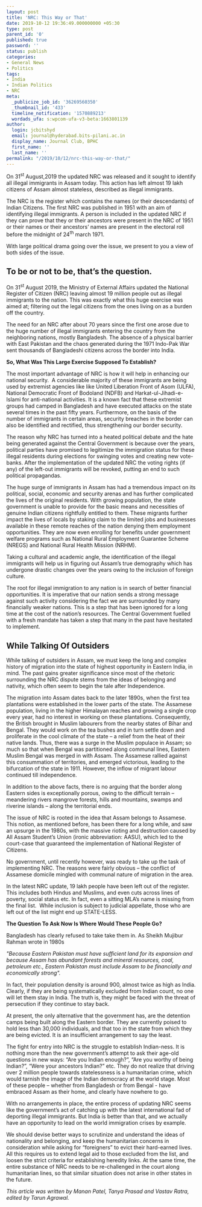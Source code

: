 ```yaml
---
layout: post
title: 'NRC: This Way or That'
date: 2019-10-12 19:36:49.000000000 +05:30
type: post
parent_id: '0'
published: true
password: ''
status: publish
categories:
- General News
- Politics
tags:
- India
- Indian Politics
- NRC
meta:
  _publicize_job_id: '36269560350'
  _thumbnail_id: '433'
  timeline_notification: '1570889213'
  wordads_ufa: s:wpcom-ufa-v3-beta:1663801139
author:
  login: jcbitshyd
  email: journal@hyderabad.bits-pilani.ac.in
  display_name: Journal Club, BPHC
  first_name: ''
  last_name: ''
permalink: "/2019/10/12/nrc-this-way-or-that/"
---
```

<p><!-- wp:paragraph --></p>
<p>
On 31<sup>st</sup> August,2019 the updated NRC was released and it sought to identify all illegal immigrants in Assam today. This action has left almost 19 lakh citizens of Assam almost stateless, described as illegal immigrants.&nbsp;&nbsp;&nbsp;</p>
<p><!-- /wp:paragraph --></p>
<p><!-- wp:paragraph --></p>
<p>The NRC is the register which contains the names (or their descendants) of Indian Citizens.&nbsp;The first NRC was published in 1951 with an aim of identifying illegal immigrants. A person is included in the updated NRC if they can prove that they or their ancestors were present in the NRC of 1951 or their names or their ancestors’ names are present in the electoral roll before the midnight of 24<sup>th</sup> march 1971.</p>
<p><!-- /wp:paragraph --></p>
<p><!-- wp:paragraph --></p>
<p>With large political drama going over the issue, we present to you a view of both sides of the issue.</p>
<p><!-- /wp:paragraph --></p>
<p><!-- wp:heading --></p>
<h2>To be or not to be, that’s the question.</h2>
<p><!-- /wp:heading --></p>
<p><!-- wp:paragraph --></p>
<p>On 31<sup>st</sup> August 2019, the Ministry of External Affairs updated the National Register of Citizen (NRC) leaving almost 19 million people out as illegal immigrants to the nation. This was exactly what this huge exercise was aimed at; filtering out the legal citizens from the ones living on as a burden off the country.&nbsp;</p>
<p><!-- /wp:paragraph --></p>
<p><!-- wp:paragraph --></p>
<p>The need for an NRC after about 70 years since the first one arose due to the huge number of illegal immigrants entering the country from the neighboring nations, mostly Bangladesh. The absence of a physical barrier with East Pakistan and the chaos generated during the 1971 Indo-Pak War sent thousands of Bangladeshi citizens across the border into India.&nbsp;</p>
<p><!-- /wp:paragraph --></p>
<p><!-- wp:paragraph --></p>
<p><strong>So, What Was This Large Exercise Supposed To Establish?</strong></p>
<p><!-- /wp:paragraph --></p>
<p><!-- wp:paragraph --></p>
<p>The most important advantage of NRC is how it will help in enhancing our national security.&nbsp; A considerable majority of these immigrants are being used by extremist agencies like like United Liberation Front of Asom (ULFA), National Democratic Front of Bodoland (NDFB) and Harkat-ul-Jihadi-e-Islami for anti-national activities. It is a known fact that these extremist groups had camped in Bangladesh and have executed attacks on the state several times in the past fifty years. Furthermore, on the basis of the number of immigrants in certain areas, security breaches in the border can also be identified and rectified, thus strengthening our border security.</p>
<p><!-- /wp:paragraph --></p>
<p><!-- wp:paragraph --></p>
<p>The reason why NRC has turned into a heated political debate and the hate being generated against the Central Government is because over the years, political parties have promised to legitimize the immigration status for these illegal residents during elections for swinging votes and creating new vote-banks. After the implementation of the updated NRC the voting rights (if any) of the left-out immigrants will be revoked, putting an end to such political propagandas.&nbsp;</p>
<p><!-- /wp:paragraph --></p>
<p><!-- wp:paragraph --></p>
<p>The huge surge of immigrants in Assam has had a tremendous impact on its political, social, economic and security arenas and has further complicated the lives of the original residents. With growing population, the state government is unable to provide for the basic means and necessities of genuine Indian citizens rightfully entitled to them. These migrants further impact the lives of locals by staking claim to the limited jobs and businesses available in these remote reaches of the nation denying them employment opportunities. They are now even enrolling for benefits under government welfare programs such as National Rural Employment Guarantee Scheme (NREGS) and National Rural Health Mission (NRHM).</p>
<p><!-- /wp:paragraph --></p>
<p><!-- wp:paragraph --></p>
<p>Taking a cultural and academic angle, the identification of the illegal immigrants will help us in figuring out Assam’s true demography which has undergone drastic changes over the years owing to the inclusion of foreign culture.&nbsp;</p>
<p><!-- /wp:paragraph --></p>
<p><!-- wp:paragraph --></p>
<p>The root for illegal immigration to any nation is in search of better financial opportunities. It is imperative that our nation sends a strong message against such activity considering the fact we are surrounded by many financially weaker nations. This is a step that has been ignored for a long time at the cost of the nation’s resources. The Central Government fuelled with a fresh mandate has taken a step that many in the past have hesitated to implement.&nbsp;</p>
<p><!-- /wp:paragraph --></p>
<p><!-- wp:heading --></p>
<h2>While Talking Of Outsiders</h2>
<p><!-- /wp:heading --></p>
<p><!-- wp:paragraph --></p>
<p>While talking of outsiders in Assam, we must keep the long and complex history of migration into the state of highest opportunity in Eastern India, in mind. The past gains greater significance since most of the rhetoric surrounding the NRC dispute stems from the ideas of belonging and nativity, which often seem to begin the tale after Independence.</p>
<p><!-- /wp:paragraph --></p>
<p><!-- wp:paragraph --></p>
<p>The migration into Assam dates back to the later 1890s, when the first tea plantations were established in the lower parts of the state. The Assamese population, living in the higher Himalayan reaches and growing a single crop every year, had no interest in working on these plantations. Consequently, the British brought in Muslim labourers from the nearby states of Bihar and Bengal. They would work on the tea bushes and in turn settle down and proliferate in the cool climate of the state – a relief from the heat of their native lands. Thus, there was a surge in the Muslim populace in Assam; so much so that when Bengal was partitioned along communal lines, Eastern Muslim Bengal was merged in with Assam. The Assamese rallied against this consummation of territories, and emerged victorious, leading to the bifurcation of the state in 1911. However, the inflow of migrant labour continued till independence.</p>
<p><!-- /wp:paragraph --></p>
<p><!-- wp:paragraph --></p>
<p>In addition to the above facts, there is no arguing that the border along Eastern sides is exceptionally porous, owing to the difficult terrain – meandering rivers mangrove forests, hills and mountains, swamps and riverine islands – along the territorial ends.</p>
<p><!-- /wp:paragraph --></p>
<p><!-- wp:paragraph --></p>
<p>The issue of NRC is rooted in the idea that Assam belongs to Assamese. This notion, as mentioned before, has been there for a long while, and saw an upsurge in the 1980s, with the massive rioting and destruction caused by All Assam Student’s Union (ironic abbreviation: AASU), which led to the court-case that guaranteed the implementation of National Register of Citizens.</p>
<p><!-- /wp:paragraph --></p>
<p><!-- wp:paragraph --></p>
<p>No government, until recently however, was ready to take up the task of implementing NRC. The reasons were fairly obvious – the conflict of Assamese domicile mingled with communal nature of migration in the area.&nbsp;&nbsp;</p>
<p><!-- /wp:paragraph --></p>
<p><!-- wp:paragraph --></p>
<p>In the latest NRC update, 19 lakh people have been left out of the register. This includes both Hindus and Muslims, and even cuts across lines of poverty, social status etc. In fact, even a sitting MLA’s name is missing from the final list.&nbsp; While inclusion is subject to judicial appellate, those who are left out of the list might end up STATE-LESS.&nbsp;</p>
<p><!-- /wp:paragraph --></p>
<p><!-- wp:paragraph --></p>
<p><strong>The Question To Ask Now Is Where Would These People Go?</strong></p>
<p><!-- /wp:paragraph --></p>
<p><!-- wp:paragraph --></p>
<p>Bangladesh has clearly refused to take take them in. As Sheikh Mujibur Rahman wrote in 1980s&nbsp;</p>
<p><!-- /wp:paragraph --></p>
<p><!-- wp:paragraph --></p>
<p><em>"Because Eastern Pakistan must have sufficient land for its expansion and because Assam has abundant forests and mineral resources, coal, petroleum etc., Eastern Pakistan must include Assam to be financially and economically strong".&nbsp;</em></p>
<p><!-- /wp:paragraph --></p>
<p><!-- wp:paragraph --></p>
<p>In fact, their population density is around 900, almost twice as high as India. Clearly, if they are being systematically excluded from Indian count, no one will let them stay in India. The truth is, they might be faced with the threat of persecution if they continue to stay back.</p>
<p><!-- /wp:paragraph --></p>
<p><!-- wp:paragraph --></p>
<p>At present, the only alternative that the government has, are the detention camps being built along the Eastern border. They are currently poised to hold less than 30,000 individuals, and that too in the state from which they are being evicted. It is an insufficient arrangement to say the least.</p>
<p><!-- /wp:paragraph --></p>
<p><!-- wp:paragraph --></p>
<p>The fight for entry into NRC is the struggle to establish Indian-ness. It is nothing more than the new government’s attempt to ask their age-old questions in new ways: “Are you Indian enough?”, “Are you worthy of being Indian?”, “Were your ancestors Indian?” etc. They do not realize that driving over 2 million people towards statelessness is a humanitarian crime, which would tarnish the image of the Indian democracy at the world stage. Most of these people – whether from Bangladesh or from Bengal - have embraced Assam as their home, and clearly have nowhere to go.</p>
<p><!-- /wp:paragraph --></p>
<p><!-- wp:paragraph --></p>
<p>With no arrangements in place, the entire process of updating NRC seems like the government’s act of catching up with the latest international fad of deporting illegal immigrants. But India is better than that, and we actually have an opportunity to lead on the world immigration crises by example.&nbsp;</p>
<p><!-- /wp:paragraph --></p>
<p><!-- wp:paragraph --></p>
<p>We should devise better ways to scrutinize and understand the ideas of nationality and belonging, and keep the humanitarian concerns in consideration while asking for “foreigners” to evict their hard-earned lives. All this requires us to extend legal aid to those excluded from the list, and loosen the strict criteria for establishing heredity links. At the same time, the entire substance of NRC needs to be re-challenged in the court along humanitarian lines, so that similar situation does not arise in other states in the future.</p>
<p><!-- /wp:paragraph --></p>
<p><!-- wp:paragraph --></p>
<p><em>This article was written by Manan Patel, Tanya Prasad and Vastav Ratra, edited by Tarun Agrawal.</em></p>
<p><!-- /wp:paragraph --></p>
